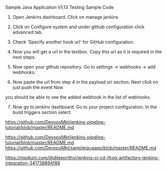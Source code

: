 
Sample Java Applicaiton V1.13
Testing Sample Code 

1. Open Jenkins dashboard. Click on manage jenkins

2. Click on Configure system and under github configuration click advanced tab.

3. Check 'Specify another hook url' for GitHub configuration. 

4. Now you will get a url in the textbox. Copy this url as it is required in the next steps.

5. Now open your github repository. Go to settings -> webhooks -> add webhooks.

6. Now paste the url from step 4 in the payload url section. Next click on just push the event Now 

you should be able to see the added webhook in the list of webhooks.

7. Now go to jenkins dashboard. Go to your project configuration. In the build triggers section select 


https://github.com/DevopsMkt/jenkins-pipeline-tutorial/blob/master/README.md


https://github.com/DevopsMkt/jenkins-pipeline-tutorial/blob/master/README.md
https://github.com/DevopsMkt/samplejavaapp/blob/master/README.md

https://medium.com/@dileeprithvi/jenkins-ci-cd-jfrog-artifactory-jenkins-integration-341738894f86
